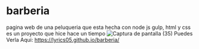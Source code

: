 # barberia
pagina web de una peluqueria que esta hecha con node js gulp, html y css es un proyecto que hice hace un tiempo
![Captura de pantalla (35)](https://user-images.githubusercontent.com/105133048/203641080-ec1ca85a-a33c-4665-9142-784983fbc20f.png)
Puedes Verla Aqui: https://lyrics05.github.io/barberia/
